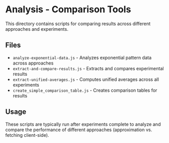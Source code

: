 # Analysis - Comparison Tools

This directory contains scripts for comparing results across different approaches and experiments.

## Files

- `analyze-exponential-data.js` - Analyzes exponential pattern data across approaches
- `extract-and-compare-results.js` - Extracts and compares experimental results
- `extract-unified-averages.js` - Computes unified averages across all experiments
- `create_simple_comparison_table.js` - Creates comparison tables for results

## Usage

These scripts are typically run after experiments complete to analyze and compare the performance of different approaches (approximation vs. fetching client-side).
